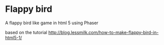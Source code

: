 # Flappy bird
A flappy bird like game in html 5 using Phaser

based on the tutorial http://blog.lessmilk.com/how-to-make-flappy-bird-in-html5-1/